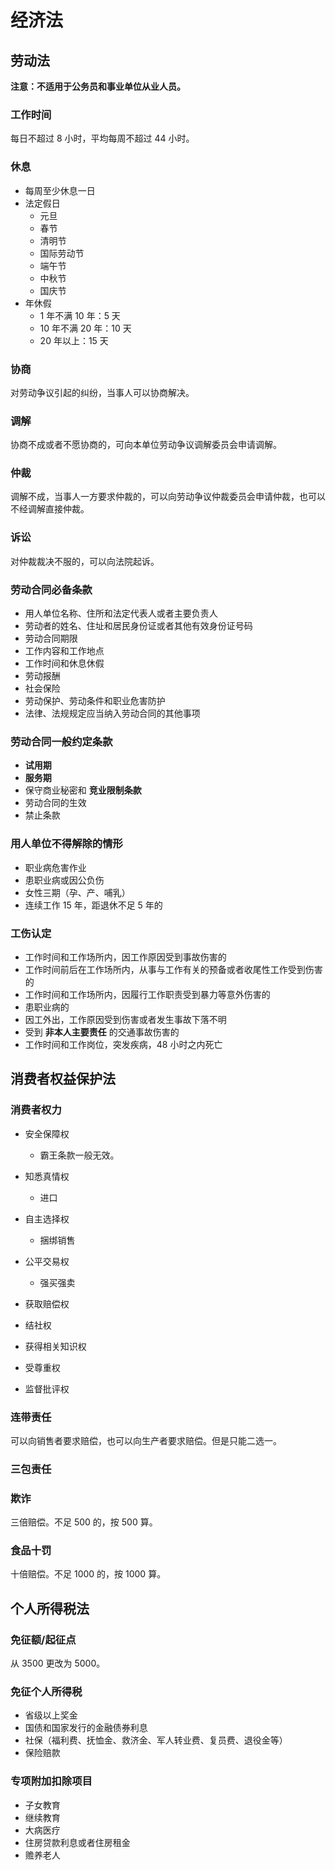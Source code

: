 # 经济法

## 劳动法

**注意：不适用于公务员和事业单位从业人员。**

### 工作时间

每日不超过 8 小时，平均每周不超过 44 小时。

### 休息

- 每周至少休息一日
- 法定假日
  - 元旦
  - 春节
  - 清明节
  - 国际劳动节
  - 端午节
  - 中秋节
  - 国庆节
- 年休假
  - 1 年不满 10 年：5 天
  - 10 年不满 20 年：10 天
  - 20 年以上：15 天

### 协商

对劳动争议引起的纠纷，当事人可以协商解决。

### 调解

协商不成或者不愿协商的，可向本单位劳动争议调解委员会申请调解。

### 仲裁

调解不成，当事人一方要求仲裁的，可以向劳动争议仲裁委员会申请仲裁，也可以不经调解直接仲裁。

### 诉讼

对仲裁裁决不服的，可以向法院起诉。

### 劳动合同必备条款

- 用人单位名称、住所和法定代表人或者主要负责人
- 劳动者的姓名、住址和居民身份证或者其他有效身份证号码
- 劳动合同期限
- 工作内容和工作地点
- 工作时间和休息休假
- 劳动报酬
- 社会保险
- 劳动保护、劳动条件和职业危害防护
- 法律、法规规定应当纳入劳动合同的其他事项

### 劳动合同一般约定条款

- **试用期**
- **服务期**
- 保守商业秘密和 **竞业限制条款**
- 劳动合同的生效
- 禁止条款

### 用人单位不得解除的情形

- 职业病危害作业
- 患职业病或因公负伤
- 女性三期（孕、产、哺乳）
- 连续工作 15 年，距退休不足 5 年的

### 工伤认定

- 工作时间和工作场所内，因工作原因受到事故伤害的
- 工作时间前后在工作场所内，从事与工作有关的预备或者收尾性工作受到伤害的
- 工作时间和工作场所内，因履行工作职责受到暴力等意外伤害的
- 患职业病的
- 因工外出，工作原因受到伤害或者发生事故下落不明
- 受到 **非本人主要责任** 的交通事故伤害的
- 工作时间和工作岗位，突发疾病，48 小时之内死亡

## 消费者权益保护法

### 消费者权力

- 安全保障权
  - 霸王条款一般无效。

- 知悉真情权
  - 进口

- 自主选择权
  - 捆绑销售

- 公平交易权
  - 强买强卖

- 获取赔偿权

- 结社权

- 获得相关知识权

- 受尊重权

- 监督批评权

### 连带责任

可以向销售者要求赔偿，也可以向生产者要求赔偿。但是只能二选一。

### 三包责任

### 欺诈

三倍赔偿。不足 500 的，按 500 算。

### 食品十罚

十倍赔偿。不足 1000 的，按 1000 算。

## 个人所得税法

### 免征额/起征点

从 3500 更改为 5000。

### 免征个人所得税

- 省级以上奖金
- 国债和国家发行的金融债券利息
- 社保（福利费、抚恤金、救济金、军人转业费、复员费、退役金等）
- 保险赔款

### 专项附加扣除项目

- 子女教育
- 继续教育
- 大病医疗
- 住房贷款利息或者住房租金
- 赡养老人
